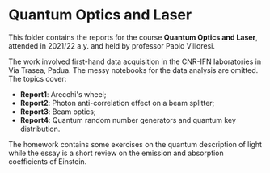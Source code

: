 # Quantum Optics and Laser

This folder contains the reports for the course **Quantum Optics and Laser**, attended in 2021/22 a.y. and held by professor Paolo Villoresi.<br>

The work involved first-hand data acquisition in the CNR-IFN laboratories in Via Trasea, Padua. The messy notebooks for the data analysis are omitted.
The topics cover:
  - **Report1**: Arecchi's wheel;
  - **Report2**: Photon anti-correlation effect on a beam splitter;
  - **Report3**: Beam optics;
  - **Report4**: Quantum random number generators and quantum key distribution.

The homework contains some exercises on the quantum description of light while the essay is a short review on the emission and absorption coefficients of Einstein.
